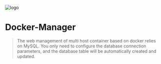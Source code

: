 ![logo](assets/icon.svg)

# Docker-Manager

> The web management of multi host container based on docker relies on MySQL. You only need to configure the database connection parameters, and the database table will be automatically created and updated.

